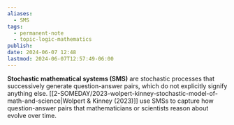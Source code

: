 ```yaml
---
aliases:
  - SMS
tags:
  - permanent-note
  - topic-logic-mathematics
publish: 
date: 2024-06-07 12:48
lastmod: 2024-06-07T12:57:49-06:00
---
```

**Stochastic mathematical systems (SMS)** are stochastic processes that successively generate question-answer pairs, which do not explicitly signify anything else. [[2-SOMEDAY/2023-wolpert-kinney-stochastic-model-of-math-and-science|Wolpert & Kinney (2023)]] use SMSs to capture how question-answer pairs that mathematicians or scientists reason about evolve over time.